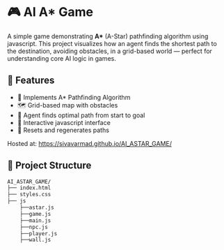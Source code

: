 # 🎮 AI A* Game 

A simple game demonstrating **A\*** (A-Star) pathfinding algorithm using javascript. This project visualizes how an agent finds the shortest path to the destination, avoiding obstacles, in a grid-based world — perfect for understanding core AI logic in games.

## 🚀 Features

- 🧠 Implements A\* Pathfinding Algorithm
- 🗺️ Grid-based map with obstacles
- 👾 Agent finds optimal path from start to goal
- 🎨 Interactive javascript interface
- 🔁 Resets and regenerates paths

Hosted at: https://sivavarmad.github.io/AI_ASTAR_GAME/

## 📁 Project Structure

```bash
AI_ASTAR_GAME/
├── index.html         
├── styles.css           
├── js
    ├──astar.js
    ├──game.js
    ├──main.js
    ├──npc.js
    ├──player.js
    ├──wall.js
